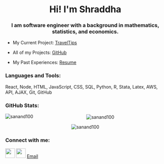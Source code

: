 <h1 align="center">Hi! I'm Shraddha</h1>
<h3 align="center">I am software engineer with a background in mathematics, statistics, and economics.</h3>

<!-- <p align="left"> <img src="https://komarev.com/ghpvc/?username=sanand100&label=Profile%20views&color=0e75b6&style=flat" alt="sanand100" /> </p> -->

- My Current Project: [TravelTips](https://github.com/sanand100/travel-tips)

- All of my Projects:  [GitHub](https://github.com/sanand100)

- My Past Experiences: [Resume](https://github.com/sanand100/sanand100/blob/main/ShraddhaAnand_resume.pdf)


<h3 align="left">Languages and Tools:</h3>
React, Node, HTML, JavaScript, CSS, SQL, Python, R, Stata, Latex, AWS, API, AJAX, Git, GitHub

<h3 align="left">GitHub Stats:</h3>
<div align='center'>
<p><img align="left" src="https://github-readme-stats.vercel.app/api/top-langs?username=sanand100&show_icons=true&locale=en&layout=compact&exclude_repo=public-vs-private-investment-India" alt="sanand100" /></p>

<p>&nbsp;<img align="center" src="https://github-readme-stats.vercel.app/api?username=sanand100&show_icons=true&locale=en&count_private=true&hide=stars,issues" alt="sanand100" /></p>

<p><img align="center" src="https://github-readme-streak-stats.herokuapp.com/?user=sanand100&" alt="sanand100" /></p>
</div>

<h3 align="left">Connect with me:</h3>

<a href='https://www.linkedin.com/in/shraddha-anand1/' target=_blank><img src='https://raw.githubusercontent.com/rahuldkjain/github-profile-readme-generator/master/src/images/icons/Social/linked-in-alt.svg' height='30px' width='30px'></a>
<a href='https://github.com/sanand100' target=_blank><img src='https://cdn.jsdelivr.net/npm/simple-icons@3.0.1/icons/github.svg' height='30px' width='30px'></a>
[Email](mailto:shraddhaanand2@gmail.com)

<!--
**sanand100/sanand100** is a ✨ _special_ ✨ repository because its `README.md` (this file) appears on your GitHub profile.

Here are some ideas to get you started:

- 🔭 I’m currently working on ...
- 🌱 I’m currently learning ...
- 👯 I’m looking to collaborate on ...
- 🤔 I’m looking for help with ...
- 💬 Ask me about ...
- 📫 How to reach me: ...
- 😄 Pronouns: ...
- ⚡ Fun fact: ...
-->
